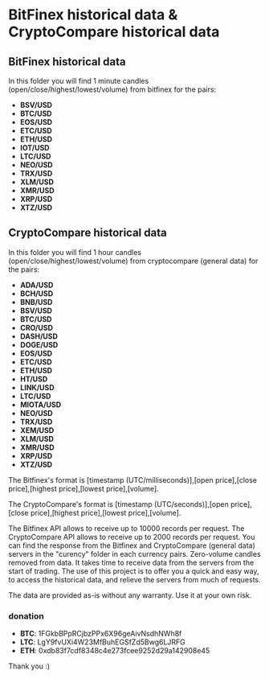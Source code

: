 # BitFinex historical data & CryptoCompare historical data

## BitFinex historical data

In this folder you will find 1 minute candles (open/close/highest/lowest/volume) from bitfinex for the pairs:

*  **BSV/USD**
*  **BTC/USD**
*  **EOS/USD**
*  **ETC/USD**
*  **ETH/USD**
*  **IOT/USD**
*  **LTC/USD**
*  **NEO/USD**
*  **TRX/USD**
*  **XLM/USD**
*  **XMR/USD**
*  **XRP/USD**
*  **XTZ/USD**

## CryptoCompare historical data
In this folder you will find 1 hour candles (open/close/highest/lowest/volume) from cryptocompare (general data) for the pairs:

*  **ADA/USD**
*  **BCH/USD**
*  **BNB/USD**
*  **BSV/USD**
*  **BTC/USD**
*  **CRO/USD**
*  **DASH/USD**
*  **DOGE/USD**
*  **EOS/USD**
*  **ETC/USD**
*  **ETH/USD**
*  **HT/USD**
*  **LINK/USD**
*  **LTC/USD**
*  **MIOTA/USD**
*  **NEO/USD**
*  **TRX/USD**
*  **XEM/USD**
*  **XLM/USD**
*  **XMR/USD**
*  **XRP/USD**
*  **XTZ/USD**

The Bitfinex's format is [timestamp (UTC/milliseconds)],[open price],[close price],[highest price],[lowest price],[volume].

The CryptoCompare's format is [timestamp (UTC/seconds)],[open price],[close price],[highest price],[lowest price],[volume].

The Bitfinex API allows to receive up to 10000 records per request.  The CryptoCompare API allows to receive up to 2000 records per request. You can find the response from the Bitfinex and CryptoCompare (general data) servers in the "curency" folder in each currency pairs. Zero-volume candles removed from data. It takes time to receive data from the servers from the start of trading. The use of this project is to offer you a quick and easy way, to access the historical data, and relieve the servers from much of requests.

The data are provided as-is without any warranty. Use it at your own risk.

### donation
* **BTC**: 1FGkbBPpRCjbzPPx6X96geAivNsdhNWh8f
* **LTC**: LgY9fvUXi4W23MfBuhEGSfZd5Bwg6LJRFG
* **ETH**: 0xdb83f7cdf8348c4e273fcee9252d29a142908e45

Thank you :)